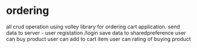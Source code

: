# ordering
all crud operation using volley library for ordering cart application.
send data to server - user registation /login
save data to sharedpreference
user can buy product
user can add to cart item
user can rating of buying product
